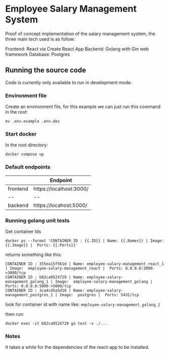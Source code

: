 # Employee Salary Management System

Proof of concept implementation of the salary management system, the three main tech used is as follow:

Frontend: React via Create React App
Backend: Golang with Gin web framework
Database: Postgres

## Running the source code

Code is currently only available to run in development mode.

### Environment file

Create an environment file, for this example we can just run this command in the root:

    mv .env.example .env.dev

### Start docker

In the root directory:

    docker compose up

### Default endpoints

|          | Endpoint                |
| -------- | ----------------------- |
| frontend | https://localhost:3000/ |
| --       | --                      |
| backend  | https://locahost:5000/  |

### Running golang unit tests

Get container Ids

    docker ps --format 'CONTAINER ID : {{.ID}} | Name: {{.Names}} | Image:  {{.Image}} |  Ports: {{.Ports}}'

returns something like this:

    CONTAINER ID : 355ea15f561d | Name: employee-salary-management_react_1 | Image:  employee-salary-management_react |  Ports: 0.0.0.0:3000->3000/tcp
    CONTAINER ID : b82ca0524729 | Name: employee-salary-management_golang_1 | Image:  employee-salary-management_golang |  Ports: 0.0.0.0:5000->5000/tcp
    CONTAINER ID : 3ca4cd5a5d18 | Name: employee-salary-management_postgres_1 | Image:  postgres |  Ports: 5432/tcp

look for container id with name like: `employee-salary-management_golang_1`

then run:

    docker exec -it b82ca0524729 go test -v ./...

### Notes

It takes a while for the dependencies of the react-app to be installed.
